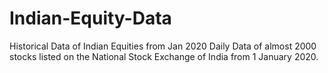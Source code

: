 # Indian-Equity-Data
Historical Data of Indian Equities from Jan 2020
Daily Data of almost 2000 stocks listed on the National Stock Exchange of India from 1 January 2020.
